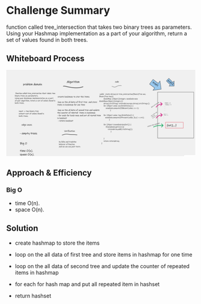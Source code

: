 # Challenge Summary
function called tree_intersection that takes two binary trees as parameters.
Using your Hashmap implementation as a part of your algorithm, return a set of values found in both trees.

## Whiteboard Process
![whit](tree-intersection.png)

## Approach & Efficiency
### Big O

- time O(n).
- space O(n).
## Solution
- create hashmap to store the items

- loop on the all data of first tree  and store items in hashmap for one time

- loop on the all data of second tree and update the counter of repeated  items in hashmap
- for each for hash map and put all repeated item in hashset
-  return hashset